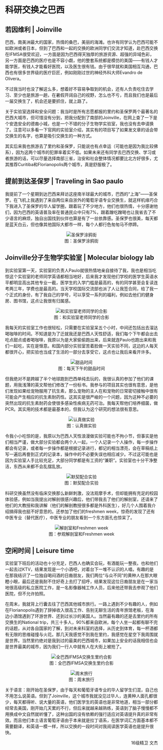 # 科研交换之巴西

## 若因维利 | Joinville

巴西，南美洲最大的国家，热情的桑巴，美丽的海滩。也许有同学认为巴西可能不如欧洲或者日本，但到了巴西和一起的交换的欧洲同学们交流才知道，赴巴西交换在IFMSA很受欢迎，一方面是因为巴西得天独厚的旅游资源、超强的异域色彩，另一方面是巴西的医疗也是不容小觑，他的整套系统都是模仿的美国——有钱人才能学医，有钱人才能看好医院，以及医生很有钱。由于很早就和美国相互沟通，巴西也有很多世界级的医疗巨匠，例如刚刚过世的神经外科大师Evandro de Olivera。

不过我当时也没了解这么多，想着好不容易争取到的机会，还有人负责吃住去学习、至少也是旅游一趟，在暑假开阔自己的视野，怎么也不亏，而且我们也是最后一届交换生了，机会还是要抓住，就上路了。

关于实验室选择和安全问题：我当时是所有志愿都报的里约和圣保罗两个最著名的巴西大城市，但可惜没有分到，把我分配到了南部的Joinville，在网上查了一下是个安逸安全的德裔小城，也是一个不错的分子生物学实验室，我也没有去申请换了。注意可以多看一下官网的实验室介绍，其实有的项目写了如果发文章的话会带交换生的名字，也算是吸引交换生的一种方式。

其实后来我也旅游去了里约和圣保罗，只能说也有点幸运（可能也是因为我比较佛系），因为这两个城市的犯罪率着实不低。如果未来还有同学去巴西交换、学习或者旅游的话，可以尽量选择南部三省，治安和社会整体情况都要比北方好很多，尤其推荐Curitiba和Florianopolis两个城市，真是舒服极了。

## 提前到达圣保罗 | Traveling in Sao paulo

我提前了一个星期到达巴西来拜访这座南半球最大的城市，巴西的“上海”——圣保罗。在飞机上我遇到了来自两位来自浙外的葡萄牙语专业交换生，就这样机缘巧合下我进入了圣保罗的华人留学圈，跟着玩了不少地方，他们也很热情，十分感谢他们，因为巴西的英语普及率在普通民众中只有7%，跟着蹭吃蹭喝也让我省去了不少语言的麻烦，独自出国找到伙伴也算是有了一丝依靠感。圣保罗也很美，每天都是蓝天白云，但也像其他国际大都市一样，每个人都行色匆匆马不停蹄。

<p align="center">
<img src="https://xunlutzp.gitee.io/Image/Ch8_2-5_1.jpeg" alt="圣保罗涂鸦街">
<br/>图：圣保罗涂鸦街
</p>

## Joinville分子生物学实验室 | Molecular biology lab

到实验室第一天，实验室的负责人Paulo就很热情地亲自接待了我，我也是相当吃惊这个实验室的老师同学英语都相当地好，后来我才发现他们学校的医学生英语水平都明显高出其他专业一截，医学生的入学门槛是最高的，有的同学甚至会复读连考两三年，学费也是最高的。当天学校国际交流部也派了人让我签合同，给了我一个正式的身份，有了我自己的学号，可以享受一系列的福利，例如去他们的健身房、图书馆，这点让我很有归属感。

<p align="center">
<img src="https://xunlutzp.gitee.io/Image/Ch8_2-5_2.jpeg" alt="和实验室老师同学的合影">
<br/>图：和实验室老师同学的合影
</p>

我每天的实验室工作也很轻松，只需要在实验室呆五个小时，中间还包括出去溜达喝咖啡的时间。不知道是为了迁就我还是巴西人天性舒适，我们每个下午都会出去吃点甜点或者喝咖啡，我原以为是大家偷偷跑出来，后来就连Paulo也跑出来和我们一起吃，实在是惬意。和国内部分实验室苦着脸做一天实验不同，这边的人每天都很开心，把实验也当成了生活的一部分去享受它，这点也让我后来看开许多。

<p align="center">
<img src="https://xunlutzp.gitee.io/Image/Ch8_2-5_3.jpeg" alt="甜品时间">
<br/>图：每天下午的甜品时间
</p>

但我绝对不是跨越了半个地球跑到巴西单纯去玩的，我很认真的参加了他们的课题，用我浅薄的英文帮他们修改了一份标书。我参与的项目其实也很有意思，是他们发现如果给宠物服用了抗生素，那么宠物的主人在和宠物的日常密切接触中很有可能会产生相应的抗生素耐药性。这其实是很严峻的一个问题，因为这种不必要的突然出现的抗生素耐药会使很多感染性疾病无药可治。我每天帮他们培养细菌，做PCR。其实用的技术都是最基本的，但我认为这个研究的想法很有意思。

<p align="center">
<img src="https://xunlutzp.gitee.io/Image/Ch8_2-5_4.jpeg" alt="认真做实验">
<br/>图：认真做实验
</p>

令我小小吃惊的是，我原以为巴西人天性浪漫做实验可能也不拘小节，但事实是他们相当严谨，做大部分实验都会两个人一起，一个人记录一个人操作，每一步操作都会有记录，或者每一步操作都是根据记录进行，都记的相当漂亮，会在草稿纸上写一遍后再誊到正式的记录本，操作中的不必要失误也相应减少。不过这可能也是因为实验室人手比较充足，大部分同学都是有工资的“兼职”。实验室也十分干净整洁，东西从来都不会乱摆乱放。

<p align="center">
<img src="https://xunlutzp.gitee.io/Image/Ch8_2-5_5.png" alt="默契配合实验">
<br/>图：默契配合实验
</p>

科研交换虽然没有临床交换那么新鲜刺激，没法观摩手术，但却能拥有充足的校园体验感，例如当我提出对解剖很感兴趣后，他们带我去了他们的解剖室，还请来了他们的大教授和我讲解（他们的解剖教授很多都是外科医生），好几个人围着我介绍搞得我也挺不好意思的。还参加了他们的freshmen week，惊奇的发现了还有中医专业（替代医疗），中医专业的朋友看到一个东方面孔也惊呆了。

<p align="center">
<img src="https://xunlutzp.gitee.io/Image/Ch8_2-5_6.png" alt="解剖室和Freshmen week">
<br/>图：参观解剖室和Freshmen week
</p>

## 空闲时间 | Leisure time

实验室下班后的活动也十分充足，巴西人也确实会玩，有酒能玩一整夜。也和他们一起去过KTV，结果发现是一个小酒吧，对着台下一堆不认识的人唱，有趣的是在那我结识了一位独自喝闷酒的日裔朋友，我们两位“与众不同”的黄种人在那大眼瞪小眼，最后还是我耐不住好奇上去打了招呼，结果发现这位日裔朋友是在一家当地很高级的私立医院工作，是一名影像器械工作人员，后来他还带我去参观了他们医院，但不允许拍照。

在周末，我就背上行囊去往了巴西其他城市旅行。一路上遇到不少有趣的人，例如在Florianopolis遇到了辞掉收入很高工作、告别无聊生活的青年旅馆老板，在海边小酒馆遇到了环游世界、还到过长沙的美国人。当然最有趣的还是去里约的所有交换生的National trip，共三十多人，90%都来自欧洲，每个人坐一起都有聊不完的话题，从对各自国家的了解，到对未来科室的选择，从历史到体育，每一杯酒都有无限的思维碰撞与火花。那几天我感觉不到我在里约，我感觉在星空下我周围就是世界。当然里约绝对是我到过的最美的巴西城市，如果加上安全的话我相信也会是世界最美的城市，因为我们一行人中就有人在大街上被抢了。

<p align="center">
<img src="https://xunlutzp.gitee.io/Image/Ch8_2-5_7.png" alt="全巴西IFMSA交换生里约合影">
<br/>图：全巴西IFMSA交换生里约合影
</p>
<p align="center">
<img src="https://xunlutzp.gitee.io/Image/Ch8_2-5_8.png" alt="周末旅行">
<br/>图：周末旅行
</p>

关于语言：刚开始在圣保罗，由于每天和葡萄牙语专业的华人留学生们混，自己也不用怎么说英语。但到了Joinville，这个城市我就没见过华人，连黄种人面孔都很少，每天都得听、说大量的英语，他们医学生的英语也是非常地道，相当一部分都经常去美国，刚开始几天累的不行，但后来就越来越熟练，英语到了脑子慢慢都不用换成中文自然就听懂了，这种出国的没有依赖的强行适应对英语提升真的非常有效。而且他们本土语言葡萄牙语由于本来就是拉丁语系，在医学词汇方面基本都不需要翻译，和英语一模一样，所以交换的一段时间对我阅读医学英语也是提升很快。

<p align="right">16级精卫 文杰</p>